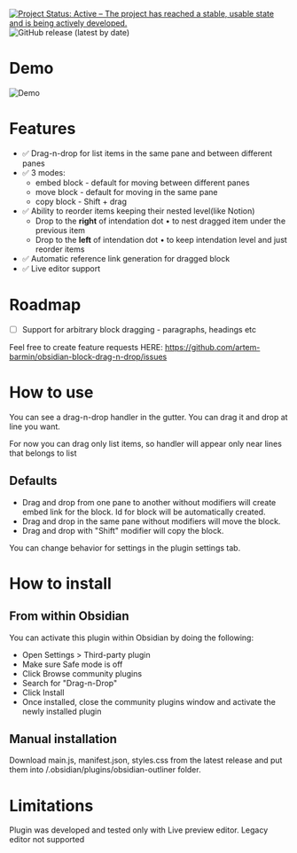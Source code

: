 [![Project Status: Active – The project has reached a stable, usable state and is being actively developed.](https://www.repostatus.org/badges/latest/active.svg)](https://www.repostatus.org/#active) 
![GitHub release (latest by date)](https://img.shields.io/github/v/release/artem-barmin/obsidian-block-drag-n-drop)

# Demo

![Demo](https://raw.githubusercontent.com/artem-barmin/obsidian-block-drag-n-drop/demo/demo.gif)

# Features

-   ✅ Drag-n-drop for list items in the same pane and between different panes
-   ✅ 3 modes:
    -   embed block - default for moving between different panes
    -   move block - default for moving in the same pane
    -   copy block - Shift + drag
-   ✅ Ability to reorder items keeping their nested level(like Notion)
    -   Drop to the **right** of intendation dot • to nest dragged item under the previous item
    -   Drop to the **left** of intendation dot • to keep intendation level and just reorder items
-   ✅ Automatic reference link generation for dragged block
-   ✅ Live editor support

# Roadmap

-   [ ] Support for arbitrary block dragging - paragraphs, headings etc

Feel free to create feature requests HERE: https://github.com/artem-barmin/obsidian-block-drag-n-drop/issues

# How to use

You can see a drag-n-drop handler in the gutter. You can drag it and drop at line you want.

For now you can drag only list items, so handler will appear only near lines that belongs to list

## Defaults

-   Drag and drop from one pane to another without modifiers will create embed link for the block. Id for block will be automatically created.
-   Drag and drop in the same pane without modifiers will move the block.
-   Drag and drop with "Shift" modifier will copy the block.

You can change behavior for settings in the plugin settings tab.

# How to install

## From within Obsidian

You can activate this plugin within Obsidian by doing the following:

-   Open Settings > Third-party plugin
-   Make sure Safe mode is off
-   Click Browse community plugins
-   Search for "Drag-n-Drop"
-   Click Install
-   Once installed, close the community plugins window and activate the newly installed plugin

## Manual installation

Download main.js, manifest.json, styles.css from the latest release and put them into <vault>/.obsidian/plugins/obsidian-outliner folder.

# Limitations

Plugin was developed and tested only with Live preview editor. Legacy editor not supported
